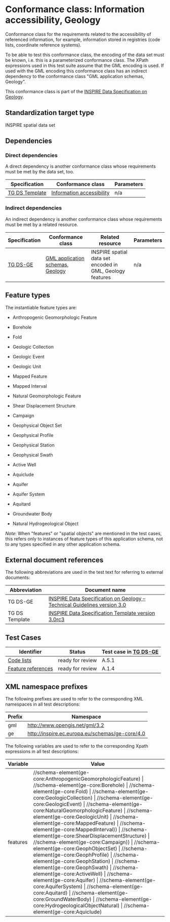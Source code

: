 # Conformance class: Information accessibility, Geology

Conformance class for the requirements related to the accessibility of referenced information, for example, information stored in registries (code lists, coordinate reference systems).

To be able to test this conformance class, the encoding of the data set must be known, i.e. this is a parameterized conformance class. The XPath expressions used in this test suite assume that the GML encoding is used. If used with the GML encoding this conformance class has an indirect dependency to the conformance class "GML application schemas, Geology".

This conformance class is part of the [INSPIRE Data Specification on Geology](../README.md).

## Standardization target type

INSPIRE spatial data set

## Dependencies

### Direct dependencies

A direct dependency is another conformance class whose requirements must be met by the data set, too.

| Specification | Conformance class | Parameters | 
| ------------- | ----------------- | ---------- |
| [TG DS Template](#ref_TG_DS_tmpl) | [Information accessibility](http://inspire.ec.europa.eu/id/ats/data/3.0rc3/information-accessibility) | n/a |

### Indirect dependencies

An indirect dependency is another conformance class whose requirements must be met by a related resource.

| Specification | Conformance class | Related resource | Parameters |
| ------------- | ----------------- | ---------------- | ---------- |
| [TG DS-GE](#ref_TG_DS_GE) | [GML application schemas, Geology](../ge-gml/README.md) | INSPIRE spatial data set encoded in GML, Geology features | n/a |
 
## Feature types <a name="feature-types"></a>

The instantiable feature types are:

* Anthropogenic Geomorphologic Feature
* Borehole
* Fold
* Geologic Collection
* Geologic Event
* Geologic Unit
* Mapped Feature
* Mapped Interval
* Natural Geomorphologic Feature
* Shear Displacement Structure

* Campaign
* Geophysical Object Set
* Geophysical Profile
* Geophysical Station
* Geophysical Swath

* Active Well
* Aquiclude
* Aquifer
* Aquifer System
* Aquitard
* Groundwater Body
* Natural Hydrogeological Object

*Note*: When "features" or "spatial objects" are mentioned in the test cases, this refers only to instances of feature types of this application schema, not to any types specified in any other application schema.

## External document references

The following abbreviations are used in the test text for referring to external documents:

Abbreviation                     | Document name
-------------------------------- | --------------------------------------------------
TG DS-GE <a name="ref_TG_DS_GE"></a>   | [INSPIRE Data Specification on Geology – Technical Guidelines version 3.0](http://inspire.ec.europa.eu/documents/Data_Specifications/INSPIRE_DataSpecification_GE_v3.0.pdf)
TG DS Template <a name="ref_TG_DS_tmpl"></a>   | [INSPIRE Data Specification Template version 3.0rc3](http://inspire.jrc.ec.europa.eu/documents/Data_Specifications/INSPIRE_DataSpecification_Template_v3.0rc3.pdf)

## Test Cases

| Identifier                                                        | Status   | Test case in [TG DS-GE](#ref_TG_DS_GE)  |
| ----------------------------------------------------------------- | -------- | ------------ |
| [Code lists](./code-list.md)  | ready for review  | A.5.1 |
| [Feature references](./features.md)  | ready for review  | A.1.4 |

## XML namespace prefixes <a name="namespaces"></a>

The following prefixes are used to refer to the corresponding XML namespaces in all test descriptions:

Prefix         | Namespace
-------------- | -------------------------------------------------
gml            | http://www.opengis.net/gml/3.2
ge             | http://inspire.ec.europa.eu/schemas/ge-core/4.0

The following variables are used to refer to the corresponding Xpath expressions in all test descriptions:

Variable       | Value
-------------- | -------------------------------------------------
features <a name="features"></a>   |  //schema-element(ge-core:AnthropogenicGeomorphologicFeature) \| //schema-element(ge-core:Borehole) \| //schema-element(ge-core:Fold) \| //schema-element(ge-core:GeologicCollection) \| //schema-element(ge-core:GeologicEvent) \| //schema-element(ge-core:NaturalGeomorphologicFeature) \| //schema-element(ge-core:GeologicUnit) \| //schema-element(ge-core:MappedFeature) \| //schema-element(ge-core:MappedInterval)) \| //schema-element(ge-core:ShearDisplacementStructure) \| //schema-element(ge-core:Campaign)) \| //schema-element(ge-core:GeophObjectSet) \|  //schema-element(ge-core:GeophProfile) \| //schema-element(ge-core:GeophStation) \| //schema-element(ge-core:GeophSwath) \| //schema-element(ge-core:ActiveWell) \| //schema-element(ge-core:Aquifer) \| //schema-element(ge-core:AquiferSystem) \| //schema-element(ge-core:Aquitard) \| //schema-element(ge-core:GroundWaterBody) \| //schema-element(ge-core:HydrogeologicalObjectNatural) \| //schema-element(ge-core:Aquiclude)